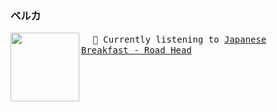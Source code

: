
### ベルカ

[<img align="left" width="110" height="110" src="https:&#x2F;&#x2F;lastfm.freetls.fastly.net&#x2F;i&#x2F;u&#x2F;174s&#x2F;cbf1dee4189770223d517c4e2b4b6d2e.jpg">](https://www.youtube.com/results?search_query=Japanese+Breakfast+Road+Head)
<big><pre>
<small>
🎵  Currently listening to  [Japanese Breakfast - Road Head](https://www.youtube.com/results?search_query=Japanese+Breakfast+Road+Head)</br>
</small></pre></big>

#